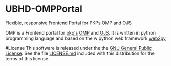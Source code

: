# UBHD-OMPPortal
Flexible, responsive Frontend Portal for  PKPs OMP and OJS

OMP is a Frontend portal for [pkp's](https://pkp.sfu.ca/) [OMP](https://pkp.sfu.ca/omp/) and [OJS](https://pkp.sfu.ca/ojs/).
It is written in python programming language and  based on the w python web framework [web2py](http://www.web2py.com)



#License
This software is released under the the [GNU General Public License](LICENSE.md).
See the file [LICENSE.md](LICENSE.md) included with this distribution for the terms of this license.







